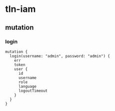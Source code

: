 # tln-iam

## mutation
### login
```
mutation {
  login(username: "admin", password: "admin") {
    err
    token
    user {
      id
      username
      role
      language
      logoutTimeout
    }
  }
}
```
